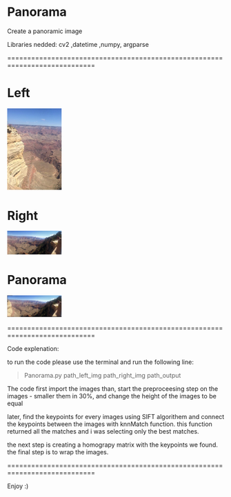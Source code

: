 # Panorama
Create a panoramic image

Libraries nedded:
cv2 ,datetime ,numpy, argparse

============================================================================
# Left
<img src="https://github.com/tairhadad/Panorama/blob/master/2/left.jpg?raw=true" width="25%" height="25%">


# Right
<img src="https://github.com/tairhadad/Panorama/blob/master/2/right.jpg?raw=true" width="25%" height="25%">

# Panorama

<img src="https://github.com/tairhadad/Panorama/blob/master/2/output.jpg?raw=true" width="25%" height="25%">


============================================================================

Code explenation:

to run the code please use the terminal and run the following line:
> Panorama.py path_left_img path_right_img path_output

The code first import the images than, start the preproceesing step on the images - smaller them in 30%, and change the height of the images to be equal

later, find the keypoints for every images using SIFT algorithem 
and connect the keypoints between the images with knnMatch function. 
this function returned all the matches  and i was selecting only the best matches. 
 
the next step is creating a homograpy matrix with the keypoints we found. 
the final step is to wrap the images.

============================================================================

Enjoy :)
